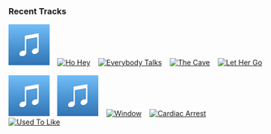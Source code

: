### Recent Tracks
[<img src='https://github.com/atfinke/atfinke/blob/master/placeholder.jpeg?raw=true' width='16%' height='16%' alt='Electric Love'>](https://www.last.fm/music/b%25c3%2598rns/_/electric%2blove)&nbsp;&nbsp;&nbsp;&nbsp;[<img src='https://lastfm.freetls.fastly.net/i/u/300x300/d729c74038524c40b775b11d3a51855d.png' width='16%' height='16%' alt='Ho Hey'>](https://www.last.fm/music/the%2blumineers/_/ho%2bhey)&nbsp;&nbsp;&nbsp;&nbsp;[<img src='https://lastfm.freetls.fastly.net/i/u/300x300/ac5cd74a4359479c8376d2451fa4c86b.png' width='16%' height='16%' alt='Everybody Talks'>](https://www.last.fm/music/neon%2btrees/_/everybody%2btalks)&nbsp;&nbsp;&nbsp;&nbsp;[<img src='https://lastfm.freetls.fastly.net/i/u/300x300/98aff58fe4804704b6029857eeb4d186.png' width='16%' height='16%' alt='The Cave'>](https://www.last.fm/music/mumford%2b%2526%2bsons/_/the%2bcave)&nbsp;&nbsp;&nbsp;&nbsp;[<img src='https://lastfm.freetls.fastly.net/i/u/300x300/cccb9cd15cc34a7bb670fca4cba4d63c.png' width='16%' height='16%' alt='Let Her Go'>](https://www.last.fm/music/passenger/_/let%2bher%2bgo)&nbsp;&nbsp;&nbsp;&nbsp;<br>[<img src='https://github.com/atfinke/atfinke/blob/master/placeholder.jpeg?raw=true' width='16%' height='16%' alt='WHAT YOU GONNA DO???'>](https://www.last.fm/music/bastille/_/what%2byou%2bgonna%2bdo%253f%253f%253f)&nbsp;&nbsp;&nbsp;&nbsp;[<img src='https://github.com/atfinke/atfinke/blob/master/placeholder.jpeg?raw=true' width='16%' height='16%' alt='Why Did You Run?'>](https://www.last.fm/music/judah%2b%2526%2bthe%2blion/_/why%2bdid%2byou%2brun%253f)&nbsp;&nbsp;&nbsp;&nbsp;[<img src='https://lastfm.freetls.fastly.net/i/u/300x300/02c4c2ab051069aebe74f094874ef5b3.png' width='16%' height='16%' alt='Window'>](https://www.last.fm/music/magic%2bgiant/_/window)&nbsp;&nbsp;&nbsp;&nbsp;[<img src='https://lastfm.freetls.fastly.net/i/u/300x300/d93cec1bfa4fae3134f847eb6b13df9f.png' width='16%' height='16%' alt='Cardiac Arrest'>](https://www.last.fm/music/bad%2bsuns/_/cardiac%2barrest)&nbsp;&nbsp;&nbsp;&nbsp;[<img src='https://lastfm.freetls.fastly.net/i/u/300x300/1dc705cf610651358ed4652be3b46b39.png' width='16%' height='16%' alt='Used To Like'>](https://www.last.fm/music/neon%2btrees/_/used%2bto%2blike)&nbsp;&nbsp;&nbsp;&nbsp;<br>